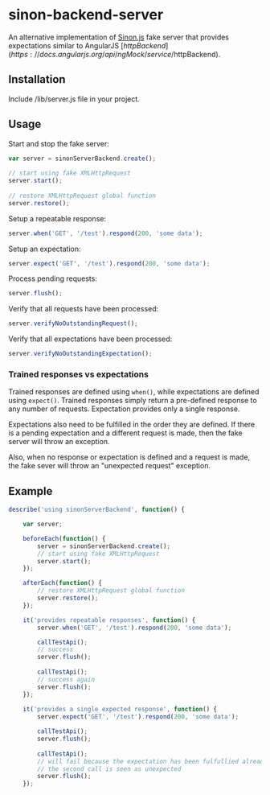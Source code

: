 # sinon-backend-server

An alternative implementation of [Sinon.js](https://github.com/cjohansen/Sinon.JS) fake server that provides expectations similar to AngularJS [$httpBackend](https://docs.angularjs.org/api/ngMock/service/$httpBackend).

## Installation
Include /lib/server.js file in your project.

## Usage


Start and stop the fake server:

```js
var server = sinonServerBackend.create();
    
// start using fake XMLHttpRequest
server.start();
    
// restore XMLHttpRequest global function
server.restore();
```
Setup a repeatable response:
```js
server.when('GET', '/test').respond(200, 'some data');
```
Setup an expectation:
```js
server.expect('GET', '/test').respond(200, 'some data');
```
Process pending requests:
```js
server.flush();
```
Verify that all requests have been processed:
```js
server.verifyNoOutstandingRequest();
```
Verify that all expectations have been processed:
```js
server.verifyNoOutstandingExpectation();
```

### Trained responses vs expectations
Trained responses are defined using `when()`, while expectations are defined using `expect()`.  Trained responses simply return a pre-defined response to any number of requests.  Expectation provides only a single response.

Expectations also need to be fulfilled in the order they are defined.  If there is a pending expectation and a different request is made, then the fake server will throw an exception.

Also, when no response or expectation is defined and a request is made, the fake sever will throw an "unexpected request" exception.


## Example

```js
describe('using sinonServerBackend', function() {

    var server;

    beforeEach(function() {
        server = sinonServerBackend.create();
        // start using fake XMLHttpRequest
        server.start();
    });

    afterEach(function() {            
        // restore XMLHttpRequest global function
        server.restore();
    });

    it('provides repeatable responses', function() {
        server.when('GET', '/test').respond(200, 'some data');

        callTestApi();
        // success
        server.flush();
        
        callTestApi();
        // success again
        server.flush();
    });
   
    it('provides a single expected response', function() {
        server.expect('GET', '/test').respond(200, 'some data');

        callTestApi();
        server.flush();
        
        callTestApi();
        // will fail because the expectation has been fulfullied already, and 
        // the second call is seen as unexpected
        server.flush();
    });
```